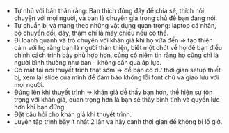 - Tự nhủ với bản thân rằng: Bạn thích đứng đây để chia sẻ, thích nói chuyện với mọi người, và bạn là chuyên gia trong chủ đề bạn đang nói.
- Tự chuẩn bị và mang theo những vật dụng quan trọng: laptop cá nhân, bộ chuyển đổi, dây, thậm chí là máy chiếu nếu có thể.
- Đi loanh quanh và trò chuyện với khán giả khi họ vừa đến => tạo thiện cảm với họ rằng bạn là người thân thiện, biết một chút về họ để bạn điều chỉnh cách trình bày phù hợp hơn, củng cố niềm tin rằng họ cũng chỉ là người bình thường như bạn - không cần quá áp lực.
- Có mặt tại nơi thuyết trình thật sớm => để bạn có dư thời gian setup thiết bị, xem lại slide của mình để đảm bảo không lỗi font chữ và giao lưu với mọi người.
- Đứng lên khi thuyết trình => khán giả dễ thấy bạn hơn, thể hiện sự tôn trọng với khán giả, quan trọng hơn là bạn sẽ thấy bình tĩnh và quyền lực hơn khi bạn đứng.
- Đặt câu hỏi cho khán giả khi thuyết trình.
- Luyện tập trình bày ít nhất 2 lần và hãy canh thời gian để không bị lố giờ.
